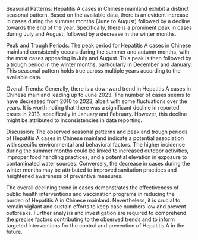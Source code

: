 Seasonal Patterns: Hepatitis A cases in Chinese mainland exhibit a distinct seasonal pattern. Based on the available data, there is an evident increase in cases during the summer months (June to August) followed by a decline towards the end of the year. Specifically, there is a prominent peak in cases during July and August, followed by a decrease in the winter months.

Peak and Trough Periods: The peak period for Hepatitis A cases in Chinese mainland consistently occurs during the summer and autumn months, with the most cases appearing in July and August. This peak is then followed by a trough period in the winter months, particularly in December and January. This seasonal pattern holds true across multiple years according to the available data.

Overall Trends: Generally, there is a downward trend in Hepatitis A cases in Chinese mainland leading up to June 2023. The number of cases seems to have decreased from 2010 to 2023, albeit with some fluctuations over the years. It is worth noting that there was a significant decline in reported cases in 2013, specifically in January and February. However, this decline might be attributed to inconsistencies in data reporting.

Discussion: The observed seasonal patterns and peak and trough periods of Hepatitis A cases in Chinese mainland indicate a potential association with specific environmental and behavioral factors. The higher incidence during the summer months could be linked to increased outdoor activities, improper food handling practices, and a potential elevation in exposure to contaminated water sources. Conversely, the decrease in cases during the winter months may be attributed to improved sanitation practices and heightened awareness of preventive measures.

The overall declining trend in cases demonstrates the effectiveness of public health interventions and vaccination programs in reducing the burden of Hepatitis A in Chinese mainland. Nevertheless, it is crucial to remain vigilant and sustain efforts to keep case numbers low and prevent outbreaks. Further analysis and investigation are required to comprehend the precise factors contributing to the observed trends and to inform targeted interventions for the control and prevention of Hepatitis A in the future.
